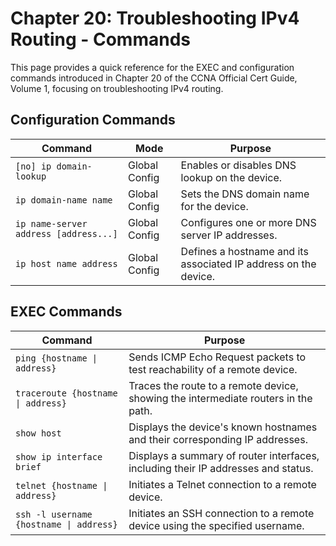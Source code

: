 # Chapter 20: Troubleshooting IPv4 Routing - Commands

This page provides a quick reference for the EXEC and configuration commands introduced in Chapter 20 of the CCNA Official Cert Guide, Volume 1, focusing on troubleshooting IPv4 routing.

## Configuration Commands

| Command | Mode | Purpose |
|---|---|---|
| `[no] ip domain-lookup` | Global Config | Enables or disables DNS lookup on the device. |
| `ip domain-name name` | Global Config | Sets the DNS domain name for the device. |
| `ip name-server address [address...]` | Global Config | Configures one or more DNS server IP addresses. |
| `ip host name address` | Global Config | Defines a hostname and its associated IP address on the device. |


## EXEC Commands

| Command | Purpose |
|---|---|
| `ping {hostname \| address}` | Sends ICMP Echo Request packets to test reachability of a remote device. |
| `traceroute {hostname \| address}` | Traces the route to a remote device, showing the intermediate routers in the path. |
| `show host` | Displays the device's known hostnames and their corresponding IP addresses. |
| `show ip interface brief` | Displays a summary of router interfaces, including their IP addresses and status. |
| `telnet {hostname \| address}` | Initiates a Telnet connection to a remote device. |
| `ssh -l username {hostname \| address}` | Initiates an SSH connection to a remote device using the specified username. |